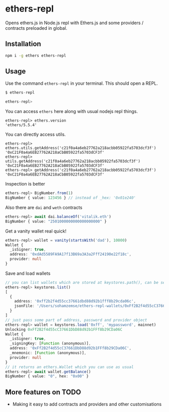 # ethers-repl

Opens ethers.js in Node.js repl with Ethers.js and some providers / contracts preloaded in global.

## Installation

```sh
npm i -g ethers ethers-repl
```

## Usage

Use the command `ethers-repl` in your terminal. This should open a REPL.

```ts
$ ethers-repl

ethers-repl>
```

You can access `ethers` here along with usual nodejs repl things.

```
ethers-repl> ethers.version
'ethers/5.5.4'
```

You can directly access utils.

```
ethers-repl> ethers.utils.getAddress('c21f0a4a6eb27762a218acbb05922fa5703dcf3f')
'0xC21F0a4a6EB27762A218aCbB05922fa5703dCF3f'
ethers-repl> utils.getAddress('c21f0a4a6eb27762a218acbb05922fa5703dcf3f')
'0xC21F0a4a6EB27762A218aCbB05922fa5703dCF3f'
ethers-repl> getAddress('c21f0a4a6eb27762a218acbb05922fa5703dcf3f')
'0xC21F0a4a6EB27762A218aCbB05922fa5703dCF3f'
```

Inspection is better

```ts
ethers-repl> BigNumber.from(1)
BigNumber { value: 123456 } // instead of _hex: '0x01e240'
```

Also there are `dai` and `weth` contracts

```ts
ethers-repl> await dai.balanceOf('vitalik.eth')
BigNumber { value: "2501000000000000000000" }
```

Get a vanity wallet real quick!

```ts
ethers-repl> wallet = vanity(startsWith('dad'), 10000)
Wallet {
  _isSigner: true,
  address: '0xdAd5589FA9A17f13B69a3A3a2Fff24190e22f18c',
  provider: null
}
```

Save and load wallets

```ts
// you can list wallets which are stored at keystores.path(), can be set with env var: ETHERS_REPL_KEYSTORES_PATH
ethers-repl> keystores.list()
[
  {
    address: '0xff2b2f4d55cc37661dbd88d92b1fff8b29cda06c',
    jsonFile: '/Users/sohamzemse/ethers-repl-wallets/0xFf2B2f4d55cC37661DbD88d92b1FFf8b29CDa06C.json'
  }
]
// just pass some part of address, password and provider object
ethers-repl> wallet = keystores.load('0xff', 'mypassword', mainnet)
Unlocking 0xFf2B2f4d55cC37661DbD88d92b1FFf8b29CDa06C
Wallet {
  _isSigner: true,
  _signingKey: [Function (anonymous)],
  address: '0xFf2B2f4d55cC37661DbD88d92b1FFf8b29CDa06C',
  _mnemonic: [Function (anonymous)],
  provider: null
}
// it returns an ethers.Wallet which you can use as usual
ethers-repl> await wallet.getBalance()
BigNumber { value: "0", hex: "0x00" }
```

## More features on TODO

- Making it easy to add contracts and providers and other customisations
